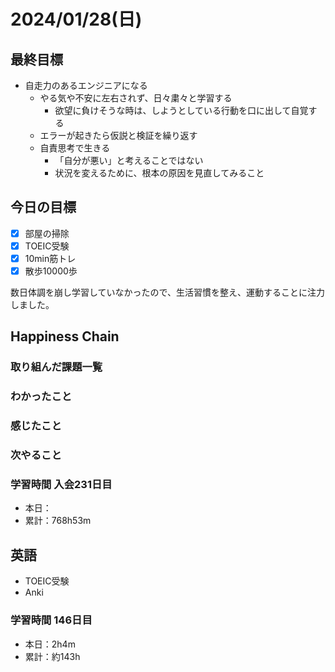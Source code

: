 # 2024/01/28(日)

## 最終目標

- 自走力のあるエンジニアになる
  - やる気や不安に左右されず、日々粛々と学習する
    - 欲望に負けそうな時は、しようとしている行動を口に出して自覚する
  - エラーが起きたら仮説と検証を繰り返す
  - 自責思考で生きる
    - 「自分が悪い」と考えることではない
    - 状況を変えるために、根本の原因を見直してみること

## 今日の目標

- [x] 部屋の掃除
- [x] TOEIC受験
- [x] 10min筋トレ
- [x] 散歩10000歩

数日体調を崩し学習していなかったので、生活習慣を整え、運動することに注力しました。

## Happiness Chain

### 取り組んだ課題一覧

### わかったこと

### 感じたこと

### 次やること

### 学習時間 入会231日目

- 本日：
- 累計：768h53m

## 英語

- TOEIC受験
- Anki

### 学習時間 146日目

- 本日：2h4m
- 累計：約143h
